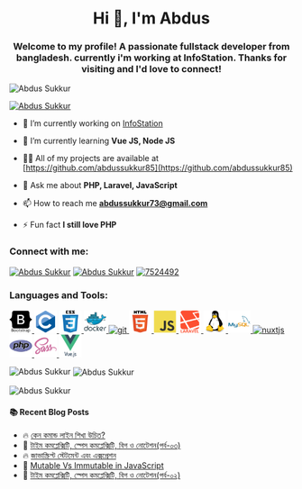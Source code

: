 <h1 align="center">Hi 👋, I'm Abdus</h1>
<h3 align="center">Welcome to my profile! A passionate fullstack developer from bangladesh. currently i'm working at InfoStation. Thanks for visiting and I'd love to connect!</h3>

<p align="left"> <img src="https://komarev.com/ghpvc/?username=abdussukkur85&label=Profile%20views&color=0e75b6&style=flat" alt="Abdus Sukkur" /> </p>

<p align="left"> <a href="https://twitter.com/abdussukkur77" target="blank"><img src="https://img.shields.io/twitter/follow/abdussukkur77?logo=twitter&style=for-the-badge" alt="Abdus Sukkur" /></a> </p>

- 🔭 I’m currently working on [InfoStation](https://www.infostation.digital)

- 🌱 I’m currently learning **Vue JS, Node JS**

- 👨‍💻 All of my projects are available at [https://github.com/abdussukkur85](https://github.com/abdussukkur85)

- 💬 Ask me about **PHP, Laravel, JavaScript**

- 📫 How to reach me **abdussukkur73@gmail.com**

- ⚡ Fun fact **I still love PHP**

<h3 align="left">Connect with me:</h3>
<p align="left">
 <a href="https://fb.com/abdussukkur85" target="blank"><img align="center" src="https://raw.githubusercontent.com/rahuldkjain/github-profile-readme-generator/master/src/images/icons/Social/facebook.svg" alt="Abdus Sukkur" height="30" width="40" /></a>
<a href="https://twitter.com/abdussukkur77" target="blank"><img align="center" src="https://raw.githubusercontent.com/rahuldkjain/github-profile-readme-generator/master/src/images/icons/Social/twitter.svg" alt="Abdus Sukkur" height="30" width="40" /></a>
<a href="https://www.linkedin.com/in/abdussukkur85/" target="blank"><img align="center" src="https://github.com/dheereshagrwal/colored-icons/blob/master/svg/linkedin.svg" alt="7524492" height="30" width="40" /></a>


</p>

<h3 align="left">Languages and Tools:</h3>
<p align="left"> <a href="https://getbootstrap.com" target="_blank" rel="noreferrer"> <img src="https://raw.githubusercontent.com/devicons/devicon/master/icons/bootstrap/bootstrap-plain-wordmark.svg" alt="bootstrap" width="40" height="40"/> </a> <a href="https://www.cprogramming.com/" target="_blank" rel="noreferrer"> <img src="https://raw.githubusercontent.com/devicons/devicon/master/icons/c/c-original.svg" alt="c" width="40" height="40"/> </a> <a href="https://www.w3schools.com/css/" target="_blank" rel="noreferrer"> <img src="https://raw.githubusercontent.com/devicons/devicon/master/icons/css3/css3-original-wordmark.svg" alt="css3" width="40" height="40"/> </a> <a href="https://www.docker.com/" target="_blank" rel="noreferrer"> <img src="https://raw.githubusercontent.com/devicons/devicon/master/icons/docker/docker-original-wordmark.svg" alt="docker" width="40" height="40"/> </a> <a href="https://git-scm.com/" target="_blank" rel="noreferrer"> <img src="https://www.vectorlogo.zone/logos/git-scm/git-scm-icon.svg" alt="git" width="40" height="40"/> </a> <a href="https://www.w3.org/html/" target="_blank" rel="noreferrer"> <img src="https://raw.githubusercontent.com/devicons/devicon/master/icons/html5/html5-original-wordmark.svg" alt="html5" width="40" height="40"/> </a> <a href="https://developer.mozilla.org/en-US/docs/Web/JavaScript" target="_blank" rel="noreferrer"> <img src="https://raw.githubusercontent.com/devicons/devicon/master/icons/javascript/javascript-original.svg" alt="javascript" width="40" height="40"/> </a> <a href="https://laravel.com/" target="_blank" rel="noreferrer"> <img src="https://raw.githubusercontent.com/devicons/devicon/master/icons/laravel/laravel-plain-wordmark.svg" alt="laravel" width="40" height="40"/> </a> <a href="https://www.linux.org/" target="_blank" rel="noreferrer"> <img src="https://raw.githubusercontent.com/devicons/devicon/master/icons/linux/linux-original.svg" alt="linux" width="40" height="40"/> </a> <a href="https://www.mysql.com/" target="_blank" rel="noreferrer"> <img src="https://raw.githubusercontent.com/devicons/devicon/master/icons/mysql/mysql-original-wordmark.svg" alt="mysql" width="40" height="40"/> </a> <a href="https://nuxtjs.org/" target="_blank" rel="noreferrer"> <img src="https://www.vectorlogo.zone/logos/nuxtjs/nuxtjs-icon.svg" alt="nuxtjs" width="40" height="40"/> </a> <a href="https://www.php.net" target="_blank" rel="noreferrer"> <img src="https://raw.githubusercontent.com/devicons/devicon/master/icons/php/php-original.svg" alt="php" width="40" height="40"/> </a> <a href="https://sass-lang.com" target="_blank" rel="noreferrer"> <img src="https://raw.githubusercontent.com/devicons/devicon/master/icons/sass/sass-original.svg" alt="sass" width="40" height="40"/> </a> <a href="https://vuejs.org/" target="_blank" rel="noreferrer"> <img src="https://raw.githubusercontent.com/devicons/devicon/master/icons/vuejs/vuejs-original-wordmark.svg" alt="vuejs" width="40" height="40"/> </a> </p>

<p><img align="left" src="https://github-readme-stats.vercel.app/api/top-langs?username=abdussukkur85&show_icons=true&locale=en&layout=compact" alt="Abdus Sukkur" /></p>

<p>&nbsp;<img align="center" src="https://github-readme-stats.vercel.app/api?username=abdussukkur85&show_icons=true&locale=en" alt="Abdus Sukkur" /></p>

<p><img align="center" src="https://github-readme-streak-stats.herokuapp.com/?user=abdussukkur85&" alt="Abdus Sukkur" /></p>

#### :books: Recent Blog Posts
<!-- BLOGPOSTS:START -->
 - 🔥 [কেন কমান্ড লাইন শিখা উচিত?](https://boolean.hashnode.dev/4kav4keh4kaoiocmlecmrucmvucmqocnjecmosdgprlgpr7gpofgpqgg4ka24ka4kaw4kaiocmiecmmucmvcmpd8)
 - 💯 [টাইম কমপ্লেক্সিটি, স্পেস কমপ্লেক্সিটি, বিগ ও নোটেশন&lpar;পর্ব-০৩&rpar;](https://boolean.hashnode.dev/4kaf4ka4kah4kauiocmlecmrucmqucnjecmsucnhcmlecnjecmuocmvcmncmvywg4ka44ken4kaq4keh4ka4iocmlecmrucmqucnjecmsucnhcmlecnjecmuocmvcmncmvywg4kas4ka4kaxiocmkydgpqjgp4vgppgp4fgprbgpqgo4kaq4kaw4ken4kaslecnpucnqsk)
 - 🔥 [জাভাস্ক্রিপ্ট স্টেটমেন্ট এবং এক্সপ্রেশন](https://boolean.hashnode.dev/4kac4ka4kat4ka4ka44ken4kav4ken4kaw4ka4kaq4ken4kafiocmuocnjecmncnhcmncmrucnhcmqocnjecmnydgpogpqzgpoig4kap4kav4ken4ka44kaq4ken4kaw4keh4ka24kao)
 - 🚀 [Mutable Vs Immutable in JavaScript](https://boolean.hashnode.dev/mutable-vs-immutable-in-javascript)
 - 💫 [টাইম কমপ্লেক্সিটি, স্পেস কমপ্লেক্সিটি, বিগ ও নোটেশন&lpar;পর্ব-০২&rpar;](https://boolean.hashnode.dev/4kaf4ka4kah4kauiocmlecmrucmqucnjecmsucnhcmlecnjecmuocmvcmncmvywg4ka44ken4kaq4keh4ka4iocmlecmrucmqucnjecmsucnhcmlecnjecmuocmvcmncmvywg4kas4ka4kaxiocmkydgpqjgp4vgppgp4fgprbgpqgo4kaq4kaw4ken4kaslecnpucnqck)<!-- BLOGPOSTS:END -->
